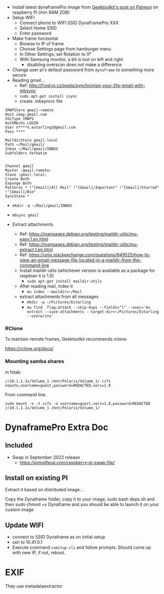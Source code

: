 * Install latest dynaframePro image from [Geektoolkit's post on Patreon](https://www.patreon.com/Geektoolkit/posts) on raspberry Pi (min RAM 2GB)
* Setup WIFI
  * Connect phone to WIFI SSID DynaFramePro XXX
  * Select Home SSID
  * Enter password
* Make frame horizontal
  * Browse to IP of frame
  * Choose Settings page from hamburger menu
  * In Other Settings, set Rotation to 0°
  * With Samsung monitor, a bit is lost on left and right
    * disabling overscan does not make a difference
* Change user pi's default password from `dynaframe` to something more secure
* Reading gmail...
  * Ref: http://frostyx.cz/posts/synchronize-your-2fa-gmail-with-mbsync
  * `sudo apt-get install isync`
  * create .mbsyncrc file
```
IMAPStore gmail-remote
Host imap.gmail.com
SSLType IMAPS
AuthMechs LOGIN
User n****n.estarling2@gmail.com
Pass ****

MaildirStore gmail-local
Path ~/Mail/gmail/
Inbox ~/Mail/gmail/INBOX
Subfolders Verbatim


Channel gmail
Master :gmail-remote:
Slave :gmail-local:
Create Both
Expunge Both
Patterns * !"[Gmail]/All Mail" !"[Gmail]/Important" !"[Gmail]/Starred" !"[Gmail]/Bin"
SyncState *

```
  * `mkdir -p ~/Mail/gmail/INBOX`
  * `mbsync gmail`

* Extract attachments
  * Ref: https://manpages.debian.org/testing/maildir-utils/mu-easy.1.en.html
  * Ref: https://manpages.debian.org/testing/maildir-utils/mu-extract.1.en.html
  * Ref: https://unix.stackexchange.com/questions/649525/how-to-view-an-email-message-file-located-in-a-maildir-from-the-command-line
  * Install maildir-utils (whichever version is available as a package for raspbian it is 1.0)
    * `sudo apt-get install maildir-utils`
  * After reading mail, index it
    * `mu index --maildir=~/Mail`
  * extract attachments from all messages
    * `mkdir -p ~/Pictures/Estarling`
    * `mu find  flag:attach --skip-dups --fields="l" --exec='mu extract --save-attachments --target-dir=~/Pictures/Estarling --overwrite'`

### RClone 
To maintain remote frames, Geektoolkit recommends rclone

https://rclone.org/docs/

### Mounting samba shares
in fstab:
```
//10.1.1.1x/Volume_1 /mnt/Polaris/Volume_1/ cifs  noauto,username=guest,password=REDACTED,vers=1.0
```
From command line:
```
sudo mount -v -t cifs -o username=guest,vers=1.0,password=REDACTED //10.1.1.1x/Volume_1 /mnt/Polaris/Volume_1/
```

# DynaframePro Extra Doc
## Included
* Swap in September 2022 release
  * https://pimylifeup.com/raspberry-pi-swap-file/

## Install on existing PI
Extract it based on distributed image...

Copy the Dynaframe folder, copy it to your image, sudo bash deps.sh and then sudo chmod +x Dynaframe and you should be able to launch it on your custom image

## Update WIFI
* connect to SSID Dynaframe as on initial setup
* ssh to 10.41.0.1
* Execute command `comitup-cli` and follow prompts.
Should come up with new IP, if not, reboot.

# EXIF
They use metadataextractor

